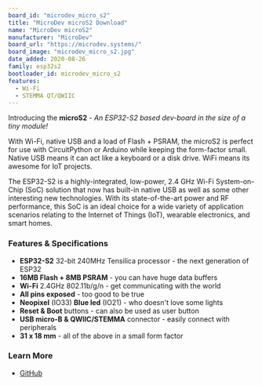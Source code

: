 ```yaml
---
board_id: "microdev_micro_s2"
title: "MicroDev microS2 Download"
name: "MicroDev microS2"
manufacturer: "MicroDev"
board_url: "https://microdev.systems/"
board_image: "microdev_micro_s2.jpg"
date_added: 2020-08-26
family: esp32s2
bootloader_id: microdev_micro_s2
features:
  - Wi-Fi
  - STEMMA QT/QWIIC
---
```


Introducing the **microS2** - _An ESP32-S2 based dev-board in the size of a tiny module!_

With Wi-Fi, native USB and a load of Flash + PSRAM, the microS2 is perfect for use with CircuitPython or Arduino while keeping the form-factor small. Native USB means it can act like a keyboard or a disk drive. WiFi means its awesome for IoT projects.

The ESP32-S2 is a highly-integrated, low-power, 2.4 GHz Wi-Fi System-on-Chip (SoC) solution that now has built-in native USB as well as some other interesting new technologies. With its state-of-the-art power and RF performance, this SoC is an ideal choice for a wide variety of application scenarios relating to the Internet of Things (IoT), wearable electronics, and smart homes.

### Features & Specifications
 - **ESP32-S2** 32-bit 240MHz Tensilica processor - the next generation of ESP32
 - **16MB Flash + 8MB PSRAM** - you can have huge data buffers
 - **Wi-Fi** 2.4GHz 802.11b/g/n - get communicating with the world
 - **All pins exposed** - too good to be true
 - **Neopixel** (IO33) **Blue led** (IO21) - who doesn't love some lights
 - **Reset & Boot** buttons - can also be used as user button
 - **USB micro-B & QWIIC/STEMMA** connector - easily connect with peripherals
 - **31 x 18 mm** - all of the above in a small form factor

### Learn More
- [GitHub](https://github.com/MicroDev1/microS2/wiki)
